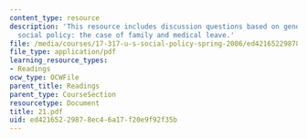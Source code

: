 ```yaml
---
content_type: resource
description: 'This resource includes discussion questions based on gender in U.S.
  social policy: the case of family and medical leave.'
file: /media/courses/17-317-u-s-social-policy-spring-2006/ed42165229878ec46a17f20e9f92f35b_21.pdf
file_type: application/pdf
learning_resource_types:
- Readings
ocw_type: OCWFile
parent_title: Readings
parent_type: CourseSection
resourcetype: Document
title: 21.pdf
uid: ed421652-2987-8ec4-6a17-f20e9f92f35b
---
```

